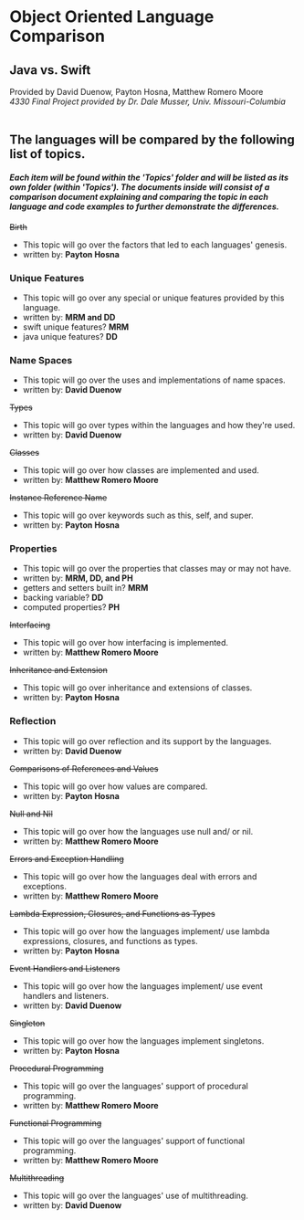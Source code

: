 # Object Oriented Language Comparison
## Java vs. Swift
Provided by David Duenow, Payton Hosna, Matthew Romero Moore
<br>_4330 Final Project provided by Dr. Dale Musser, Univ. Missouri-Columbia_
<br>
<br>
## The languages will be compared by the following list of topics.
#### _Each item will be found within the 'Topics' folder and will be listed as its own folder (within 'Topics'). The documents inside will consist of a comparison document explaining and comparing the topic in each language and code examples to further demonstrate the differences._
~~Birth~~
* This topic will go over the factors that led to each languages' genesis.
* written by: **Payton Hosna**
### Unique Features
* This topic will go over any special or unique features provided by this language.
* written by: **MRM and DD**
* swift unique features? **MRM**
* java unique features? **DD**
### Name Spaces
* This topic will go over the uses and implementations of name spaces.
* written by: **David Duenow** 

~~Types~~
* This topic will go over types within the languages and how they're used.
* written by: **David Duenow**

~~Classes~~
* This topic will go over how classes are implemented and used.
* written by: **Matthew Romero Moore**

~~Instance Reference Name~~
* This topic will go over keywords such as this, self, and super.
* written by: **Payton Hosna**
### Properties
* This topic will go over the properties that classes may or may not have.
* written by: **MRM, DD, and PH**
* getters and setters built in? **MRM**
* backing variable? **DD**
* computed properties? **PH**

~~Interfacing~~
* This topic will go over how interfacing is implemented.
* written by: **Matthew Romero Moore** 

~~Inheritance and Extension~~
* This topic will go over inheritance and extensions of classes.
* written by: **Payton Hosna** 
### Reflection
* This topic will go over reflection and its support by the languages.
* written by: **David Duenow**

~~Comparisons of References and Values~~
* This topic will go over how values are compared.
* written by: **Payton Hosna**

~~Null and Nil~~
* This topic will go over how the languages use null and/ or nil.
* written by: **Matthew Romero Moore**

~~Errors and Exception Handling~~
* This topic will go over how the languages deal with errors and exceptions.
* written by: **Matthew Romero Moore**

~~Lambda Expression, Closures, and Functions as Types~~
* This topic will go over how the languages implement/ use lambda expressions, closures, and functions as types.
* written by: **Payton Hosna**

~~Event Handlers and Listeners~~
* This topic will go over how the languages implement/ use event handlers and listeners.
* written by: **David Duenow**

~~Singleton~~
* This topic will go over how the languages implement singletons.
* written by: **Payton Hosna**

~~Procedural Programming~~
* This topic will go over the languages' support of procedural programming.
* written by: **Matthew Romero Moore**

~~Functional Programming~~
* This topic will go over the languages' support of functional programming.
* written by: **Matthew Romero Moore**

~~Multithreading~~
* This topic will go over the languages' use of multithreading.
* written by: **David Duenow**
